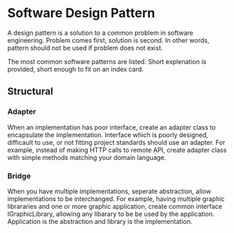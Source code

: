 # Software Design Pattern

A design pattern is a solution to a common problem in software engineering. Problem comes first,
solution is second. In other words, pattern should not be used if problem does not exist.

The most common software patterns are listed. Short explenation is provided, short enough to
fit on an index card.

## Structural

### Adapter

When an implementation has poor interface, create an adapter class to encapsulate the implementation.
Interface which is poorly designed, difficault to use, or not fitting project standards should
use an adapter. For example, instead of making HTTP calls to remote API, create adapter class
with simple methods matching your domain language.

### Bridge

When you have multiple implementations, seperate abstraction, allow implementations to be interchanged.
For example, having multiple graphic librararies and one or more graphic application, create common interface
IGraphicLibrary, allowing any libarary to be be used by the application. Application is the abstraction
and library is the implementation.

